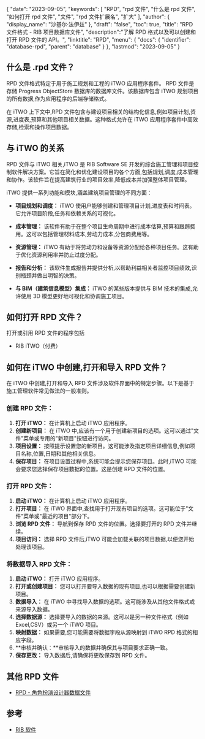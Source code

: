 {
"date": "2023-09-05",
  "keywords": [
"RPD",
"rpd 文件",
"什么是 rpd 文件",
"如何打开 rpd 文件",
"文件",
"rpd 文件扩展名",
"扩大"
],
  "author": {
"display_name": "沙基尔·法伊兹"
},
"draft": "false",
"toc": true,
"title": "RPD 文件格式 - RIB 项目数据库文件",
  "description":"了解 RPD 格式以及可以创建和打开 RPD 文件的 API。",
"linktitle": "RPD",
  "menu": {
    "docs": {
      "identifier": "database-rpd",
"parent": "database"
}
},
"lastmod": "2023-09-05"
}

## 什么是 .rpd 文件？

RPD 文件格式特定于用于施工规划和工程的 iTWO 应用程序套件。 RPD 文件是存储 Progress ObjectStore 数据库的数据库文件。该数据库包含 iTWO 规划项目的所有数据,作为应用程序的后端存储格式。

在 iTWO 上下文中,RPD 文件包含与建设项目相关的结构化信息,例如项目计划,资源,进度表,预算和其他项目相关数据。这种格式允许在 iTWO 应用程序套件中高效存储,检索和操作项目数据。

## 与 iTWO 的关系

RPD 文件与 iTWO 相关,iTWO 是 RIB Software SE 开发的综合施工管理和项目控制软件解决方案。它旨在简化和优化建设项目的各个方面,包括规划,调度,成本管理和协作。该软件旨在提高建筑行业的项目效率,降低成本并加强整体项目管理。

iTWO 提供一系列功能和模块,涵盖建筑项目管理的不同方面：

- **项目规划和调度：** iTWO 使用户能够创建和管理项目计划,进度表和时间表。它允许项目阶段,任务和依赖关系的可视化。

- **成本管理：** 该软件有助于在整个项目生命周期中进行成本估算,预算和跟踪费用。这可以包括管理材料成本,劳动力成本,分包商费用等。

- **资源管理：** iTWO 有助于将劳动力和设备等资源分配给各种项目任务。这有助于优化资源利用率并防止过度分配。

- **报告和分析：** 该软件生成报告并提供分析,以帮助利益相关者监控项目绩效,识别瓶颈并做出明智的决策。

- **与 BIM（建筑信息模型）集成：** iTWO 的某些版本提供与 BIM 技术的集成,允许使用 3D 模型更好地可视化和协调施工项目。

## 如何打开 RPD 文件？

打开或引用 RPD 文件的程序包括

- RIB iTWO（付费）

## 如何在 iTWO 中创建,打开和导入 RPD 文件？

在 iTWO 中创建,打开和导入 RPD 文件涉及软件界面中的特定步骤。以下是基于施工管理软件常见做法的一般准则。

### 创建 RPD 文件：

1. **打开 iTWO：** 在计算机上启动 iTWO 应用程序。
2. **创建新项目：** 在 iTWO 中,应该有一个用于创建新项目的选项。这可以通过"文件"菜单或专用的"新项目"按钮进行访问。
3. **项目设置：** 按照提示设置您的新项目。这可能涉及指定项目详细信息,例如项目名称,位置,日期和其他相关信息。
4. **保存项目：** 在项目设置过程中,系统可能会提示您保存项目。此时,iTWO 可能会要求您选择保存项目数据的位置。这是创建 RPD 文件的位置。

### 打开 RPD 文件：

1. **启动 iTWO：** 在计算机上启动 iTWO 应用程序。
2. **打开项目：** 在 iTWO 界面中,查找用于打开现有项目的选项。这可能位于"文件"菜单或"最近的项目"部分下。
3. **浏览 RPD 文件：** 导航到保存 RPD 文件的位置。选择要打开的 RPD 文件并继续。
4. **项目访问：** 选择 RPD 文件后,iTWO 可能会加载关联的项目数据,以便您开始处理该项目。

### 将数据导入 RPD 文件：

1. **启动 iTWO：** 打开 iTWO 应用程序。
2. **打开或创建项目：** 您可以打开要导入数据的现有项目,也可以根据需要创建新项目。
3. **数据导入：** 在 iTWO 中寻找导入数据的选项。这可能涉及从其他文件格式或来源导入数据。
4. **选择数据源：** 选择要导入的数据的来源。这可以是另一种文件格式（例如 Excel,CSV）或另一个 iTWO 项目。
5. **映射数据：** 如果需要,您可能需要将数据字段从源映射到 iTWO RPD 格式的相应字段。
6. **审核并确认：**审核导入的数据并确保其与项目要求正确一致。
7. **保存更改：** 导入数据后,请确保将更改保存到 RPD 文件。

## 其他 RPD 文件

- [RPD - 角色扮演设计器数据文件](/zh/database/rpd-roleplay/)

## 参考
* [RIB 软件](https://en.wikipedia.org/wiki/RIB_Software)

